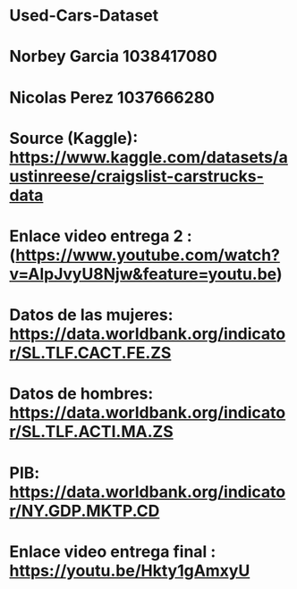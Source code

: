 # Used-Cars-Dataset
# Norbey Garcia 1038417080
# Nicolas Perez 1037666280
# Source (Kaggle): https://www.kaggle.com/datasets/austinreese/craigslist-carstrucks-data
# Enlace video entrega 2 : (https://www.youtube.com/watch?v=AlpJvyU8Njw&feature=youtu.be)
# Datos de las mujeres: https://data.worldbank.org/indicator/SL.TLF.CACT.FE.ZS
# Datos de hombres: https://data.worldbank.org/indicator/SL.TLF.ACTI.MA.ZS
# PIB: https://data.worldbank.org/indicator/NY.GDP.MKTP.CD
# Enlace video entrega final : https://youtu.be/Hkty1gAmxyU
